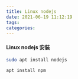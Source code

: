 ```yaml
---
title: Linux nodejs
date: 2021-06-19 11:12:19
tags:
categories:
---
```


#### Linux nodejs 安装

```bash
sudo apt install nodejs
```

```bash
apt install npm
```
